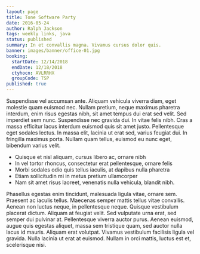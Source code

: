 ```yaml
---
layout: page
title: Tone Software Party
date: 2016-05-24
author: Ralph Jackson
tags: weekly links, java
status: published
summary: In et convallis magna. Vivamus cursus dolor quis.
banner: images/banner/office-01.jpg
booking:
  startDate: 12/14/2018
  endDate: 12/18/2018
  ctyhocn: AVLRRHX
  groupCode: TSP
published: true
---
```

Suspendisse vel accumsan ante. Aliquam vehicula viverra diam, eget molestie quam euismod nec. Nullam pretium, neque maximus pharetra interdum, enim risus egestas nibh, sit amet tempus dui erat sed velit. Sed imperdiet sem nunc. Suspendisse nec gravida dui. In vitae felis nibh. Cras a massa efficitur lacus interdum euismod quis sit amet justo. Pellentesque eget sodales lectus. In massa elit, lacinia ut erat sed, varius feugiat dui. In fringilla maximus porta. Nullam quam tellus, euismod eu nunc eget, bibendum varius velit.

* Quisque et nisl aliquam, cursus libero ac, ornare nibh
* In vel tortor rhoncus, consectetur erat pellentesque, ornare felis
* Morbi sodales odio quis tellus iaculis, at dapibus nulla pharetra
* Etiam sollicitudin mi in metus pretium ullamcorper
* Nam sit amet risus laoreet, venenatis nulla vehicula, blandit nibh.

Phasellus egestas enim tincidunt, malesuada ligula vitae, ornare sem. Praesent ac iaculis tellus. Maecenas semper mattis tellus vitae convallis. Aenean non luctus neque, in pellentesque neque. Quisque vestibulum placerat dictum. Aliquam at feugiat velit. Sed vulputate urna erat, sed semper dui pulvinar at. Pellentesque viverra auctor purus. Aenean euismod, augue quis egestas aliquet, massa sem tristique quam, sed auctor nulla lacus id mauris. Aliquam erat volutpat. Vivamus vestibulum facilisis ligula vel gravida. Nulla lacinia ut erat at euismod. Nullam in orci mattis, luctus est et, scelerisque nisi.
